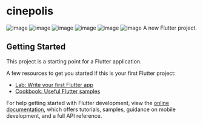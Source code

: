 # cinepolis
![image]("ss/splash.png")
![image]("assets/ss/login.png")
![image]("assets/ss/home.png")
![image]("assets/ss/booking.png")
![image]("assets/ss/movie.png")
![image]("assets/ss/cinema.png")
A new Flutter project.

## Getting Started

This project is a starting point for a Flutter application.

A few resources to get you started if this is your first Flutter project:

- [Lab: Write your first Flutter app](https://docs.flutter.dev/get-started/codelab)
- [Cookbook: Useful Flutter samples](https://docs.flutter.dev/cookbook)

For help getting started with Flutter development, view the
[online documentation](https://docs.flutter.dev/), which offers tutorials,
samples, guidance on mobile development, and a full API reference.
